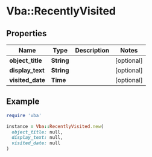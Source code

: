 # Vba::RecentlyVisited

## Properties

| Name | Type | Description | Notes |
| ---- | ---- | ----------- | ----- |
| **object_title** | **String** |  | [optional] |
| **display_text** | **String** |  | [optional] |
| **visited_date** | **Time** |  | [optional] |

## Example

```ruby
require 'vba'

instance = Vba::RecentlyVisited.new(
  object_title: null,
  display_text: null,
  visited_date: null
)
```

